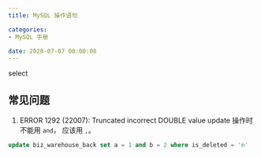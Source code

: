 ```yaml
---
title: MySQL 操作语句

categories:
- MySQL 手册

date: 2020-07-07 00:00:08
---
```


select 

## 常见问题
1. ERROR 1292 (22007): Truncated incorrect DOUBLE value
update 操作时不能用 `and`， 应该用 `,`。   

```sql
update biz_warehouse_back set a = 1 and b = 2 where is_deleted = 'n'
```